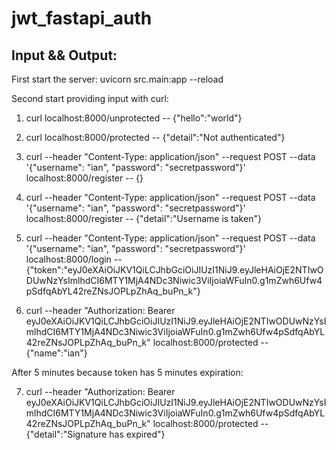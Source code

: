 # jwt_fastapi_auth

## Input && Output:

First start the server: uvicorn src.main:app --reload

Second start providing input with curl:

1. curl localhost:8000/unprotected
-- {"hello":"world"}

2. curl localhost:8000/protected
-- {"detail":"Not authenticated"}

3. curl --header "Content-Type: application/json" --request POST --data '{"username": "ian", "password": "secretpassword"}' localhost:8000/register
-- {}

4. curl --header "Content-Type: application/json" --request POST --data '{"username": "ian", "password": "secretpassword"}' localhost:8000/register
-- {"detail":"Username is taken"}

5. curl --header "Content-Type: application/json" --request POST --data '{"username": "ian", "password": "secretpassword"}' localhost:8000/login
-- {"token":"eyJ0eXAiOiJKV1QiLCJhbGciOiJIUzI1NiJ9.eyJleHAiOjE2NTIwODUwNzYsImlhdCI6MTY1MjA4NDc3Niwic3ViIjoiaWFuIn0.g1mZwh6Ufw4pSdfqAbYL42reZNsJOPLpZhAq_buPn_k"}

6. curl --header "Authorization: Bearer eyJ0eXAiOiJKV1QiLCJhbGciOiJIUzI1NiJ9.eyJleHAiOjE2NTIwODUwNzYsImlhdCI6MTY1MjA4NDc3Niwic3ViIjoiaWFuIn0.g1mZwh6Ufw4pSdfqAbYL42reZNsJOPLpZhAq_buPn_k" localhost:8000/protected
-- {"name":"ian"}

After 5 minutes because token has 5 minutes expiration:

7. curl --header "Authorization: Bearer eyJ0eXAiOiJKV1QiLCJhbGciOiJIUzI1NiJ9.eyJleHAiOjE2NTIwODUwNzYsImlhdCI6MTY1MjA4NDc3Niwic3ViIjoiaWFuIn0.g1mZwh6Ufw4pSdfqAbYL42reZNsJOPLpZhAq_buPn_k" localhost:8000/protected
-- {"detail":"Signature has expired"}
